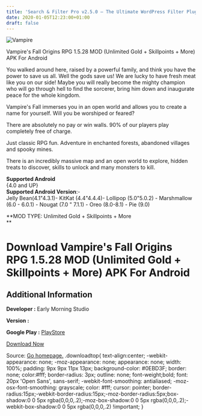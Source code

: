 ```yaml
---
title: 'Search & Filter Pro v2.5.0 – The Ultimate WordPress Filter Plugin'
date: 2020-01-05T12:23:00+01:00
draft: false
---
```


![Vampire](https://i1.wp.com/apkhome.net/wp-content/uploads/2020/01/Vampires-Fall-Origins-RPG-1.5.28-MOD-Unlimited-Gold-Skillpoints-More.png "Vampire")

  

Vampire's Fall Origins RPG 1.5.28 MOD (Unlimited Gold + Skillpoints + More) APK For Android

You walked around here, raised by a powerful family, and think you have the power to save us all. Well the gods save us! We are lucky to have fresh meat like you on our side! Maybe you will really become the mighty champion who will go through hell to find the sorcerer, bring him down and inaugurate peace for the whole kingdom.

Vampire's Fall immerses you in an open world and allows you to create a name for yourself. Will you be worshiped or feared?

There are absolutely no pay or win walls. 90% of our players play completely free of charge.

Just classic RPG fun. Adventure in enchanted forests, abandoned villages and spooky mines.

There is an incredibly massive map and an open world to explore, hidden treats to discover, skills to unlock and many monsters to kill.

**Supported Android**  
{4.0 and UP}  
**Supported Android Version**:-  
Jelly Bean(4.1"4.3.1)- KitKat (4.4"4.4.4)- Lollipop (5.0"5.0.2) - Marshmallow (6.0 - 6.0.1) - Nougat (7.0 " 7.1.1) - Oreo (8.0-8.1) - Pie (9.0)

**MOD TYPE: Unlimited Gold + Skillpoints + More  
**

Download Vampire's Fall Origins RPG 1.5.28 MOD (Unlimited Gold + Skillpoints + More) APK For Android
====================================================================================================

Additional Information
----------------------

**Developer :** Early Morning Studio

**Version :**

**Google Play :** [PlayStore](https://play.google.com/store/apps/details?id=com.earlymorningstudio.vampiresfall2)

  

[Download Now](https://store4app.co/post/vampires-fall-origins-rpg-1-5-28-mod-unlimited-gold-skillpoints-more-apk-for-android_1578222864)

  
Source: [Go homepage.](https://store4app.co/post/vampires-fall-origins-rpg-1-5-28-mod-unlimited-gold-skillpoints-more-apk-for-android_1578222864) .downloadtop{ text-align:center; -webkit-appearance: none; -moz-appearance: none; appearance: none; width: 100%; padding: 9px 9px 11px 13px; background-color: #0EBD3F; border: none; color:#fff; border-radius: 3px; outline: none; font-weight;bold; font: 20px 'Open Sans', sans-serif; -webkit-font-smoothing: antialiased; -moz-osx-font-smoothing: grayscale; color: #fff; cursor: pointer; border-radius:15px;-webkit-border-radius:15px;-moz-border-radius:5px;box-shadow:0 0 5px rgba(0,0,0,.2);-moz-box-shadow:0 0 5px rgba(0,0,0,.2);-webkit-box-shadow:0 0 5px rgba(0,0,0,.2) !important; }